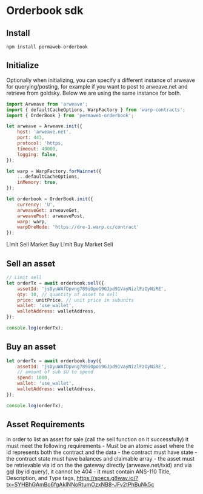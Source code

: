 # Orderbook sdk

## Install

```
npm install permaweb-orderbook
```

## Initialize

Optionally when initializing, you can specify a different instance of arweave for querying/posting, for example if you want to post to arweave.net and retrieve from goldsky. Below we are using the same instance for both.

```js
import Arweave from 'arweave';
import { defaultCacheOptions, WarpFactory } from 'warp-contracts';
import { OrderBook } from 'permaweb-orderbook';

let arweave = Arweave.init({
	host: 'arweave.net',
	port: 443,
	protocol: 'https,
	timeout: 40000,
	logging: false,
});

let warp = WarpFactory.forMainnet({
	...defaultCacheOptions,
	inMemory: true,
});

let orderbook = OrderBook.init({
	currency: 'U',
	arweaveGet: arweaveGet,
	arweavePost: arweavePost,
	warp: warp,
	warpDreNode: 'https://dre-1.warp.cc/contract'
});
```

Limit Sell Market Buy
Limit Buy Market Sell

## Sell an asset

```js
// Limit sell
let orderTx = await orderbook.sell({
	assetId: 'jsDyuWAfDpvng789iOpoG9GJpd91VayNizlFzOyNiRE',
	qty: 10, // quantity of asset to sell
	price: unitPrice, // unit price in subunits
	wallet: 'use_wallet',
	walletAddress: walletAddress,
});

console.log(orderTx);
```

## Buy an asset

```js
let orderTx = await orderbook.buy({
	assetId: 'jsDyuWAfDpvng789iOpoG9GJpd91VayNizlFzOyNiRE',
	// amount of sub $U to spend
	spend: 1000,
	wallet: 'use_wallet',
	walletAddress: walletAddress,
});

console.log(orderTx);
```

## Asset Requirements

In order to list an asset for sale (call the sell function on it successfully) it must meet the following requirements - Must be an atomic asset where the id represents both the contract and the data - the contract must have state - the contract state must have balances and claimable array - the asset must be retrievable via id on the the gateway directly (arweave.net/txid) and via gql (by id query), it cannot be 404 - it must contain ANS-110 Title, Description, and Type tags, https://specs.g8way.io/?tx=SYHBhGAmBo6fgAkINNoRtumOzxNB8-JFv2tPhBuNk5c
